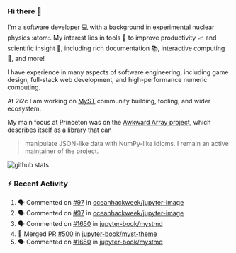 ### Hi there 👋 

I'm a software developer 💻 with a background in experimental nuclear physics :atom:. My interest lies in tools :wrench: to improve productivity :chart_with_upwards_trend: and scientific insight :telescope:, including rich documentation 📚, interactive computing 🧮, and more! 

I have experience in many aspects of software engineering, including game design, full-stack web development, and high-performance numeric computing. 

At 2i2c I am working on [MyST](https://github.com/jupyter-book/mystmd) community building, tooling, and wider ecosystem. 

My main focus at Princeton was on the [Awkward Array project](awkward-array.org/), which describes itself as a library that can 
> manipulate JSON-like data with NumPy-like idioms. I remain an active maintainer of the project. 

![github stats](https://github-readme-stats.vercel.app/api?username=agoose77&show_icons=true&hide_rank=true&hide_title=true&bg_color=30,e76445,904e95&text_color=efe3ec&icon_color=efe3ec)
<!--
**agoose77/agoose77** is a ✨ _special_ ✨ repository because its `README.md` (this file) appears on your GitHub profile.

Here are some ideas to get you started:

- 🔭 I’m currently working on ...
- 🌱 I’m currently learning ...
- 👯 I’m looking to collaborate on ...
- 🤔 I’m looking for help with ...
- 💬 Ask me about ...
- 📫 How to reach me: ...
- 😄 Pronouns: ...
- ⚡ Fun fact: ...
-->

### :zap: Recent Activity

<!--START_SECTION:activity-->
1. 🗣 Commented on [#97](https://github.com/oceanhackweek/jupyter-image/pull/97#issuecomment-2488154751) in [oceanhackweek/jupyter-image](https://github.com/oceanhackweek/jupyter-image)
2. 🗣 Commented on [#97](https://github.com/oceanhackweek/jupyter-image/pull/97#issuecomment-2488105625) in [oceanhackweek/jupyter-image](https://github.com/oceanhackweek/jupyter-image)
3. 🗣 Commented on [#1650](https://github.com/jupyter-book/mystmd/pull/1650#issuecomment-2486857898) in [jupyter-book/mystmd](https://github.com/jupyter-book/mystmd)
4. 🎉 Merged PR [#500](https://github.com/jupyter-book/myst-theme/pull/500) in [jupyter-book/myst-theme](https://github.com/jupyter-book/myst-theme)
5. 🗣 Commented on [#1650](https://github.com/jupyter-book/mystmd/pull/1650#issuecomment-2485890794) in [jupyter-book/mystmd](https://github.com/jupyter-book/mystmd)
<!--END_SECTION:activity-->
